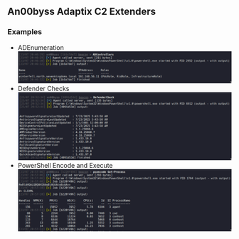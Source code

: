 ## An00byss Adaptix C2 Extenders

### Examples
- ADEnumeration
![](Screenshots/ADControllers.png)
- Defender Checks
![](Screenshots/DefenderCheck.png)
- PowerShell Encode and Execute
![](Screenshots/PSEncodeandExecute.png)

